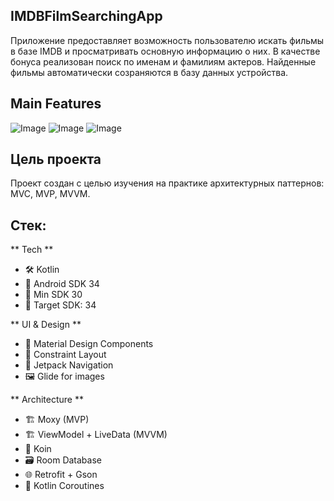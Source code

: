 ## IMDBFilmSearchingApp
Приложение предоставляет возможность пользователю искать фильмы в базе IMDB и просматривать основную информацию о них.
В качестве бонуса реализован поиск по именам и фамилиям актеров. Найденные фильмы автоматически созраняются в базу данных устройства.

## Main Features ## 
![Image](https://github.com/user-attachments/assets/6a538033-8ba6-46b5-94be-53a6921c6107) ![Image](https://github.com/user-attachments/assets/ea0c2c53-0c33-498a-8409-c458851e7662) ![Image](https://github.com/user-attachments/assets/c72e83cb-d1bf-402c-84f5-3cdde1ac860e)


## Цель проекта
Проект создан с целью изучения на практике архитектурных паттернов: MVC, MVP, MVVM.

## Стек: 

** Tech ** 

- 🛠️ Kotlin
- 📱 Android SDK 34
- 📱 Min SDK 30
- 📱 Target SDK: 34

** UI & Design **
- 🎨 Material Design Components
- 📐 Constraint Layout
- 🧭 Jetpack Navigation
- 🖼️ Glide for images

** Architecture ** 
- 🏗️ Moxy (MVP)
- 🏗️ ViewModel + LiveData (MVVM)
- 🧩 Koin
- 🗃️ Room Database
- 🌐 Retrofit + Gson
- 🔄 Kotlin Coroutines
